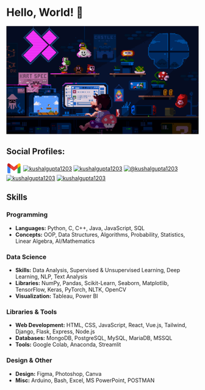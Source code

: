 # Hello, World! 👋


![gif](https://github.com/kushalgupta1203/kushalgupta1203/blob/main/public/user.gif)

<h2 align="left">Social Profiles:</h2>
<p align="left">
<a href="mailto:kushalgupta1203@gmail.com" target="blank"><img align="center" src="https://github.com/kushalgupta1203/kushalgupta1203/blob/main/public/gmail.png" alt="kushalgupta1203@gmail.com" height="30" width="40" /></a>
<a href="https://linkedin.com/in/kushalgupta1203" target="blank"><img align="center" src="https://raw.githubusercontent.com/rahuldkjain/github-profile-readme-generator/master/src/images/icons/Social/linked-in-alt.svg" alt="kushalgupta1203" height="30" width="40" /></a>
<a href="https://twitter.com/kushalgupta1203" target="blank"><img align="center" src="https://raw.githubusercontent.com/rahuldkjain/github-profile-readme-generator/master/src/images/icons/Social/twitter.svg" alt="kushalgupta1203" height="30" width="40" /></a>
<a href="https://medium.com/@kushalgupta1203" target="blank"><img align="center" src="https://raw.githubusercontent.com/rahuldkjain/github-profile-readme-generator/master/src/images/icons/Social/medium.svg" alt="@kushalgupta1203" height="30" width="40" /></a>
<a href="https://kaggle.com/kushalgupta1203" target="blank"><img align="center" src="https://raw.githubusercontent.com/rahuldkjain/github-profile-readme-generator/master/src/images/icons/Social/kaggle.svg" alt="kushalgupta1203" height="30" width="40" /></a>
<a href="https://www.leetcode.com/kushalgupta1203" target="blank"><img align="center" src="https://raw.githubusercontent.com/rahuldkjain/github-profile-readme-generator/master/src/images/icons/Social/leet-code.svg" alt="kushalgupta1203" height="30" width="40" /></a>
</p>

## Skills

### Programming
- **Languages:** Python, C, C++, Java, JavaScript, SQL
- **Concepts:** OOP, Data Structures, Algorithms, Probability, Statistics, Linear Algebra, AI/Mathematics

### Data Science
- **Skills:** Data Analysis, Supervised & Unsupervised Learning, Deep Learning, NLP, Text Analysis
- **Libraries:** NumPy, Pandas, Scikit-Learn, Seaborn, Matplotlib, TensorFlow, Keras, PyTorch, NLTK, OpenCV
- **Visualization:** Tableau, Power BI

### Libraries & Tools
- **Web Development:** HTML, CSS, JavaScript, React, Vue.js, Tailwind, Django, Flask, Express, Node.js
- **Databases:** MongoDB, PostgreSQL, MySQL, MariaDB, MSSQL
- **Tools:** Google Colab, Anaconda, Streamlit

### Design & Other
- **Design:** Figma, Photoshop, Canva
- **Misc:** Arduino, Bash, Excel, MS PowerPoint, POSTMAN
